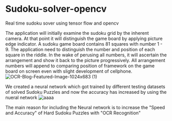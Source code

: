 # Sudoku-solver-opencv
Real time sudoku sover using tensor flow and opencv

The application will initially examine the sudoku grid by the inherent camera. At that point it will distinguish the game board by applying picture edge indicator. A sudoku game board contains 81 squares with number 1 - 9. The application need to distinguish the number and position of each square in the riddle. In the wake of perusing all numbers, it will ascertain the arrangement and show it back to the picture progressively. All arrangement numbers will append to comparing position of framework on the game board on screen even with slight development of cellphone.
![OCR-Blog-Featured-Image-1024x683 (1)](https://user-images.githubusercontent.com/41121766/67155162-5e20e900-f327-11e9-852b-83a958e4b0ee.png)

We created a neural network which got trained by different testing datasets of solved Sudoku Puzzles and now the accuracy has increased by using the nueral network
![aaaa](https://user-images.githubusercontent.com/41121766/67155241-d76d0b80-f328-11e9-8083-49681ab4489c.jpg)

The main reason for including the Neural network is to increase the "Speed and Accuracy" of Hard Sudoku Puzzles with "OCR Recognition"
